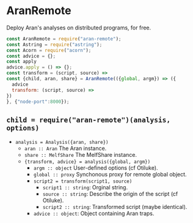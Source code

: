 # AranRemote

Deploy Aran's analyses on distributed programs, for free.

```js
const AranRemote = require("aran-remote");
const Astring = require("astring");
const Acorn = require("acorn");
const advice = {};
const apply
advice.apply = () => {};
const transform = (script, source) => 
const {child, aran, share} = AranRemote(({global, argm}) => ({
  advice
  transform: (script, source) => 
}) 
}, {"node-port":8000});
```

## `child = require("aran-remote")(analysis, options)`

* `analysis = Analysis({aran, share})`
  * `aran :: Aran`
    The Aran instance.
  * `share :: MelfShare`
    The MelfShare instance.
  * `{transform, advice} = analysis({global, argm})`
    * `argm :: object`
      User-defined options (cf Otiluke).
    * `global :: proxy`
      Synchonous proxy for remote global object.
    * `script2 = transform(script1, source)`
      * `script1 :: string`:
        Orginal string.
      * `source :: string`:
        Describe the origin of the script (cf Otiluke).
      * `script2 :: string`:
        Transformed script (maybe identical).
    * `advice :: object`:
      Object containing Aran traps.
